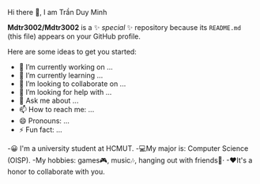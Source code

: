 Hi there 👋, I am Trần Duy Minh


**Mdtr3002/Mdtr3002** is a ✨ _special_ ✨ repository because its `README.md` (this file) appears on your GitHub profile.

Here are some ideas to get you started:

- 🔭 I’m currently working on ...
- 🌱 I’m currently learning ...
- 👯 I’m looking to collaborate on ...
- 🤔 I’m looking for help with ...
- 💬 Ask me about ...
- 📫 How to reach me: ...
- 😄 Pronouns: ...
- ⚡ Fun fact: ...

-😀 I'm a university student at HCMUT. 
-💻My major is: Computer Science (OISP).
-My hobbies: games🎮, music🎶, hanging out with friends🎉·
-❤It's a honor to collaborate with you.
